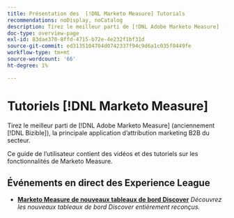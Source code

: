 ```yaml
---
title: Présentation des  [!DNL Marketo Measure] Tutorials
recommendations: noDisplay, noCatalog
description: Tirez le meilleur parti de [!DNL Adobe Marketo Measure]  (anciennement appelé [!DNL Bizible]), l’application d’attribution marketing B2B leader du secteur.
doc-type: overview-page
exl-id: 83dae370-8ffd-4715-b72e-4e232f1bf31d
source-git-commit: ed3135104704d0742337f94c9d6a1c035f0449fe
workflow-type: tm+mt
source-wordcount: '66'
ht-degree: 1%

---
```


# Tutoriels [!DNL Marketo Measure]

Tirez le meilleur parti de [!DNL Adobe Marketo Measure] (anciennement [!DNL Bizible]), la principale application d’attribution marketing B2B du secteur.

Ce guide de l’utilisateur contient des vidéos et des tutoriels sur les fonctionnalités de Marketo Measure.

<div id="recs-overview-body-1"></div>
<div id="recs-overview-body-2"></div>
<div id="recs-overview-body-3"></div>
<div id="recs-overview-body-4"></div>
<div id="recs-overview-body-5"></div>
<div id="recs-overview-body-6"></div>

## Événements en direct des Experience League

* **[Marketo Measure de nouveaux tableaux de bord Discover](https://experienceleague.adobe.com/en/docs/events/experience-league-live-recordings/episodes/exl-live-episode-04-18-24)**
  *Découvrez les nouveaux tableaux de bord Discover entièrement reconçus.*
